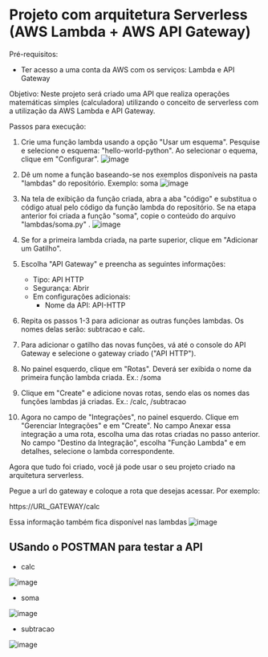 # Projeto com arquitetura Serverless (AWS Lambda + AWS API Gateway)

Pré-requisitos:
- Ter acesso a uma conta da AWS com os serviços: Lambda e API Gateway


Objetivo: 
Neste projeto será criado uma API que realiza operações matemáticas simples (calculadora) utilizando o conceito de serverless com a utilização da AWS Lambda e API Gateway.

Passos para execução:

1. Crie uma função lambda usando a opção "Usar um esquema". Pesquise e selecione o esquema: "hello-world-python". Ao selecionar o equema, clique em "Configurar".
![image](https://user-images.githubusercontent.com/276077/115634586-4a6d8e80-a2e0-11eb-826e-b9dc4da2f103.png)

2. Dê um nome a função baseando-se nos exemplos disponíveis na pasta "lambdas" do repositório. Exemplo: soma 
![image](https://user-images.githubusercontent.com/276077/115634711-830d6800-a2e0-11eb-98b4-dcdc9d1499a0.png)

3. Na tela de exibição da função criada, abra a aba "código" e substitua o código atual pelo código da função lambda do repositório. Se na etapa anterior foi criada a função "soma", copie o conteúdo do arquivo "lambdas/soma.py" .
![image](https://user-images.githubusercontent.com/276077/115634481-14c8a580-a2e0-11eb-89bb-eebe285239fb.png)

4. Se for a primeira lambda criada, na parte superior, clique em "Adicionar um Gatilho". 

5. Escolha "API Gateway" e preencha as seguintes informações:
	- Tipo: API HTTP
	- Segurança: Abrir
	- Em configurações adicionais:
		- Nome da API: API-HTTP
		
6. Repita os passos 1-3 para adicionar as outras funções lambdas. Os nomes delas serão: subtracao e calc.

7. Para adicionar o gatilho das novas funções, vá até o console do API Gateway e selecione o gateway criado ("API HTTP").

8. No painel esquerdo, clique em "Rotas". Deverá ser exibida o nome da primeira função lambda criada. Ex.: /soma

9. Clique em "Create" e adicione novas rotas, sendo elas os nomes das funções lambdas já criadas. Ex.: /calc, /subtracao

10. Agora no campo de "Integrações", no painel esquerdo. Clique em "Gerenciar Integrações" e em "Create". No campo Anexar essa integração a uma rota, escolha uma das rotas criadas no passo anterior. No campo "Destino da Integração", escolha "Função Lambda" e em detalhes, selecione o lambda correspondente.


Agora que tudo foi criado, você já pode usar o seu projeto criado na arquitetura serverless. 

Pegue a url do gateway e coloque a rota que desejas acessar. Por exemplo: 

https://URL_GATEWAY/calc

Essa informação também fica disponível nas lambdas 
![image](https://user-images.githubusercontent.com/276077/115634404-f4005000-a2df-11eb-9cf4-b57d2b336edc.png)


## USando o POSTMAN para testar a API

- calc

![image](https://user-images.githubusercontent.com/276077/115634822-c071f580-a2e0-11eb-94a6-c7a8bc7bf58b.png)


- soma

![image](https://user-images.githubusercontent.com/276077/115634892-e4353b80-a2e0-11eb-84bc-0683f80b8eea.png)


- subtracao

![image](https://user-images.githubusercontent.com/276077/115634940-0038dd00-a2e1-11eb-92b5-dc04ce523baf.png)


